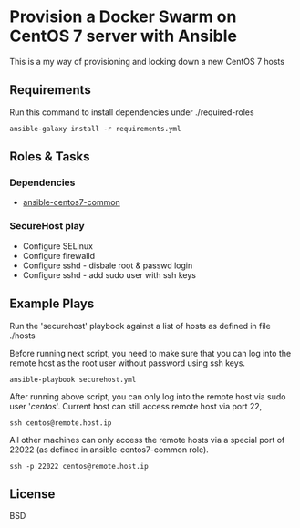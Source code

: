 # Provision a Docker Swarm on CentOS 7 server with Ansible
This is a my way of provisioning and locking down a new CentOS 7 hosts

## Requirements

Run this command to install dependencies under ./required-roles

`ansible-galaxy install -r requirements.yml`

## Roles & Tasks

### Dependencies
* [ansible-centos7-common](https://github.com/hongboni/ansible-centos7-common)

### SecureHost play
* Configure SELinux 
* Configure firewalld
* Configure sshd - disbale root & passwd login
* Configure sshd - add sudo user with ssh keys

## Example Plays

Run the 'securehost' playbook against a list of hosts as defined in file ./hosts

Before running next script, you need to make sure that you can log into the remote host as the root user
without password using ssh keys.


```
ansible-playbook securehost.yml 
```

After running above script, you can only log into the remote host via sudo user '*centos*'.
Current host can still access remote host via port 22, 

```
ssh centos@remote.host.ip
```

All other machines can only access the remote hosts via a special port of 22022 
(as defined in ansible-centos7-common role).

```
ssh -p 22022 centos@remote.host.ip
```

## License
BSD

